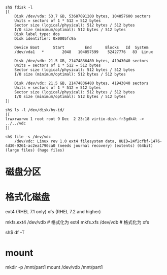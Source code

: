 ```
sh$ fdisk -l
|[
    Disk /dev/vda: 53.7 GB, 53687091200 bytes, 104857600 sectors         
    Units = sectors of 1 * 512 = 512 bytes
    Sector size (logical/physical): 512 bytes / 512 bytes
    I/O size (minimum/optimal): 512 bytes / 512 bytes
    Disk label type: dos
    Disk identifier: 0x0005fc9a
    
    Device Boot      Start         End      Blocks   Id  System        
    /dev/vda1   *        2048   104857599    52427776   83  Linux
    
    Disk /dev/vdb: 21.5 GB, 21474836480 bytes, 41943040 sectors
    Units = sectors of 1 * 512 = 512 bytes
    Sector size (logical/physical): 512 bytes / 512 bytes
    I/O size (minimum/optimal): 512 bytes / 512 bytes
    
    Disk /dev/vdc: 21.5 GB, 21474836480 bytes, 41943040 sectors        
    Units = sectors of 1 * 512 = 512 bytes
    Sector size (logical/physical): 512 bytes / 512 bytes
    I/O size (minimum/optimal): 512 bytes / 512 bytes
]|
```

```
sh$ ls -l /dev/disk/by-id/
|[
lrwxrwxrwx 1 root root 9 Dec  2 23:18 virtio-disk-fr3gdk4t -> ../../vdc
]|

sh$ file -s /dev/vdc
    /dev/vdc: Linux rev 1.0 ext4 filesystem data, UUID=24f2cfbf-1476-4d30-9261-ac2ea1790ca0 (needs journal recovery) (extents) (64bit) (large files) (huge files)
```

# 磁盘分区
# 格式化磁盘
ext4 (RHEL 7.1 only)
xfs (RHEL 7.2 and higher)

mkfs.ext4 /dev/vdb   # 格式化为 ext4
mkfs.xfs /dev/vdb    # 格式化为  xfs

sh$ df -T


# mount
mkdir -p /mnt/part1
mount /dev/vdb /mnt/part1